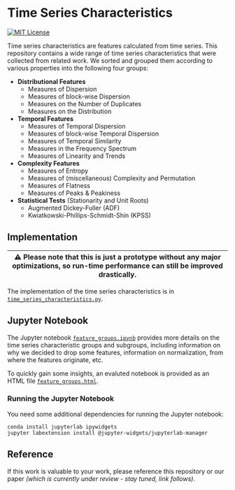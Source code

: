 # Time Series Characteristics

[![MIT License](https://img.shields.io/badge/License-MIT-yellow.svg?style=popout-square)](LICENSE.txt)

Time series characteristics are features calculated from time series.
This repository contains a wide range of time series characteristics that were collected from related work.
We sorted and grouped them according to various properties into the following four groups:

- **Distributional Features**
    - Measures of Dispersion
    - Measures of block-wise Dispersion
    - Measures on the Number of Duplicates
    - Measures on the Distribution
- **Temporal Features**
    - Measures of Temporal Dispersion
    - Measures of block-wise Temporal Dispersion
    - Measures of Temporal Similarity
    - Measures in the Frequency Spectrum
    - Measures of Linearity and Trends
- **Complexity Features**
    - Measures of Entropy
    - Measures of (miscellaneous) Complexity and Permutation
    - Measures of Flatness
    - Measures of Peaks & Peakiness
- **Statistical Tests** (Stationarity and Unit Roots)
    - Augmented Dickey-Fuller (ADF)
    - Kwiatkowski-Phillips-Schmidt-Shin (KPSS)

## Implementation

| :warning: Please note that this is just a prototype without any major optimizations, so run-time performance can still be improved drastically. |
|-|

The implementation of the time series characteristics is in [`time_series_characteristics.py`](tsc/time_series_characteristics.py).

## Jupyter Notebook

The Jupyter notebook [`feature_groups.ipynb`](tsc/feature_groups.ipynb) provides more details on the time series characteristic groups and subgroups, including information on why we decided to drop some features, information on normalization, from where the features originate, etc.

To quickly gain some insights, an evaluted notebook is provided as an HTML file [`feature_groups.html`](tsc/feature_groups.html).

### Running the Jupyter Notebook

You need some additional dependencies for running the Jupyter notebook:

```
conda install jupyterlab ipywidgets
jupyter labextension install @jupyter-widgets/jupyterlab-manager
```

## Reference

If this work is valuable to your work, please reference this repository or our paper _(which is currently under review - stay tuned, link follows)_.
